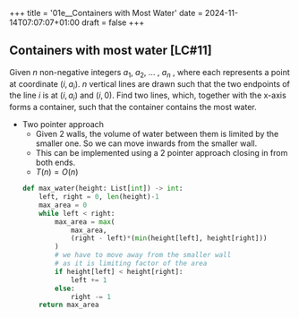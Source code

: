 +++
title = '01e__Containers with Most Water'
date = 2024-11-14T07:07:07+01:00
draft = false
+++
## Containers with most water [LC#11]
Given $n$ non-negative integers $a_1$, $a_2$, ... , $a_n$ , where each represents a point at coordinate $(i, a_i)$. $n$ vertical lines are drawn such that the two endpoints of the line $i$ is at $(i, a_i)$ and $(i, 0)$. Find two lines, which, together with the x-axis forms a container, such that the container contains the most water.

- Two pointer approach
    - Given 2 walls, the volume of water between them is limited by the smaller one. So we can move inwards from the smaller wall.
    - This can be implemented using a 2 pointer approach closing in from both ends.
    - $T(n) = O(n)$
    ```python
    def max_water(height: List[int]) -> int:
        left, right = 0, len(height)-1
        max_area = 0
        while left < right:
            max_area = max(
                max_area, 
                (right - left)*(min(height[left], height[right])) 
            )
            # we have to move away from the smaller wall
            # as it is limiting factor of the area
            if height[left] < height[right]:
                left += 1
            else:
                right -= 1
        return max_area
    ```

